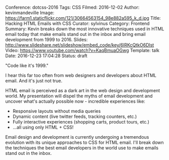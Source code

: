 Conference: dotcss-2016
Tags: CSS
Filmed: 2016-12-02
Author: kevinmandeville
Image: https://farm1.staticflickr.com/121/30664563154_98e882a595_k_d.jpg
Title: Hacking HTML Emails with CSS
Curator: sylvinus
Category: Frontend
Summary: Kevin breaks down the most innovative techniques used in HTML email today that make emails stand out in the inbox and bring email development from 1999 to 2016.
Slides: http://www.slideshare.net/slideshow/embed_code/key/6lRKcQtkO6Dlst
Video: https://www.youtube.com/watch?v=KaqBmuaOGwg
Template: talk
Date: 2016-12-23 17:04:28
Status: draft


"Code like it's 1999."

I hear this far too often from web designers and developers about HTML email. And it's just not true.

HTML email is perceived as a dark art in the web design and development world. My presentation will dispel the myths of email development and uncover what's actually possible now - incredible experiences like:

* Responsive layouts without media queries
* Dynamic content (live twitter feeds, tracking counters, etc.)
* Fully interactive experiences (shopping carts, product tours, etc.)
* ...all using only HTML + CSS!

Email design and development is currently undergoing a tremendous evolution with its unique approaches to CSS for HTML email. I'll break down the techniques the best email developers in the world use to make emails stand out in the inbox.